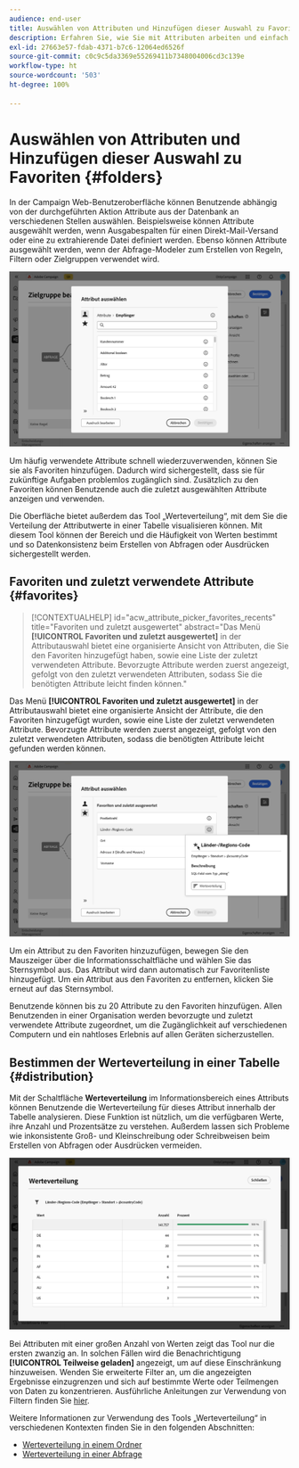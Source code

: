 ```yaml
---
audience: end-user
title: Auswählen von Attributen und Hinzufügen dieser Auswahl zu Favoriten
description: Erfahren Sie, wie Sie mit Attributen arbeiten und einfach auf bevorzugte und zuletzt verwendete Attribute zugreifen können.
exl-id: 27663e57-fdab-4371-b7c6-12064ed6526f
source-git-commit: c0c9c5da3369e55269411b7348004006cd3c139e
workflow-type: ht
source-wordcount: '503'
ht-degree: 100%

---
```


# Auswählen von Attributen und Hinzufügen dieser Auswahl zu Favoriten {#folders}

In der Campaign Web-Benutzeroberfläche können Benutzende abhängig von der durchgeführten Aktion Attribute aus der Datenbank an verschiedenen Stellen auswählen. Beispielsweise können Attribute ausgewählt werden, wenn Ausgabespalten für einen Direkt-Mail-Versand oder eine zu extrahierende Datei definiert werden. Ebenso können Attribute ausgewählt werden, wenn der Abfrage-Modeler zum Erstellen von Regeln, Filtern oder Zielgruppen verwendet wird.

![Auswählen von Attributen über die Datenbank mit verfügbaren Attributoptionen](assets/attributes-list.png)

Um häufig verwendete Attribute schnell wiederzuverwenden, können Sie sie als Favoriten hinzufügen. Dadurch wird sichergestellt, dass sie für zukünftige Aufgaben problemlos zugänglich sind. Zusätzlich zu den Favoriten können Benutzende auch die zuletzt ausgewählten Attribute anzeigen und verwenden.

Die Oberfläche bietet außerdem das Tool „Werteverteilung“, mit dem Sie die Verteilung der Attributwerte in einer Tabelle visualisieren können. Mit diesem Tool können der Bereich und die Häufigkeit von Werten bestimmt und so Datenkonsistenz beim Erstellen von Abfragen oder Ausdrücken sichergestellt werden.

## Favoriten und zuletzt verwendete Attribute {#favorites}

>[!CONTEXTUALHELP]
>id="acw_attribute_picker_favorites_recents"
>title="Favoriten und zuletzt ausgewertet"
>abstract="Das Menü **[!UICONTROL Favoriten und zuletzt ausgewertet]** in der Attributauswahl bietet eine organisierte Ansicht von Attributen, die Sie den Favoriten hinzugefügt haben, sowie eine Liste der zuletzt verwendeten Attribute. Bevorzugte Attribute werden zuerst angezeigt, gefolgt von den zuletzt verwendeten Attributen, sodass Sie die benötigten Attribute leicht finden können."

Das Menü **[!UICONTROL Favoriten und zuletzt ausgewertet]** in der Attributauswahl bietet eine organisierte Ansicht der Attribute, die den Favoriten hinzugefügt wurden, sowie eine Liste der zuletzt verwendeten Attribute. Bevorzugte Attribute werden zuerst angezeigt, gefolgt von den zuletzt verwendeten Attributen, sodass die benötigten Attribute leicht gefunden werden können.

![Attributmenü „Favoriten und zuletzt ausgewertet“ mit den bevorzugten und zuletzt verwendeten Attributen](assets/attributes-favorites.png)

Um ein Attribut zu den Favoriten hinzuzufügen, bewegen Sie den Mauszeiger über die Informationsschaltfläche und wählen Sie das Sternsymbol aus. Das Attribut wird dann automatisch zur Favoritenliste hinzugefügt. Um ein Attribut aus den Favoriten zu entfernen, klicken Sie erneut auf das Sternsymbol.

Benutzende können bis zu 20 Attribute zu den Favoriten hinzufügen. Allen Benutzenden in einer Organisation werden bevorzugte und zuletzt verwendete Attribute zugeordnet, um die Zugänglichkeit auf verschiedenen Computern und ein nahtloses Erlebnis auf allen Geräten sicherzustellen.

## Bestimmen der Werteverteilung in einer Tabelle {#distribution}

Mit der Schaltfläche **Werteverteilung** im Informationsbereich eines Attributs können Benutzende die Werteverteilung für dieses Attribut innerhalb der Tabelle analysieren. Diese Funktion ist nützlich, um die verfügbaren Werte, ihre Anzahl und Prozentsätze zu verstehen. Außerdem lassen sich Probleme wie inkonsistente Groß- und Kleinschreibung oder Schreibweisen beim Erstellen von Abfragen oder Ausdrücken vermeiden.

![Benutzeroberfläche des Tools „Werteverteilung“ mit Anzeige der Anzahl und der Prozentsätze der Attributwerte](assets/attributes-distribution-values.png)

Bei Attributen mit einer großen Anzahl von Werten zeigt das Tool nur die ersten zwanzig an. In solchen Fällen wird die Benachrichtigung **[!UICONTROL Teilweise geladen]** angezeigt, um auf diese Einschränkung hinzuweisen. Wenden Sie erweiterte Filter an, um die angezeigten Ergebnisse einzugrenzen und sich auf bestimmte Werte oder Teilmengen von Daten zu konzentrieren. Ausführliche Anleitungen zur Verwendung von Filtern finden Sie [hier](../get-started/work-with-folders.md#filter-the-values).

Weitere Informationen zur Verwendung des Tools „Werteverteilung“ in verschiedenen Kontexten finden Sie in den folgenden Abschnitten:

* [Werteverteilung in einem Ordner](../get-started/work-with-folders.md##distribution-values-folder)
* [Werteverteilung in einer Abfrage](../query/build-query.md#distribution-values-query)